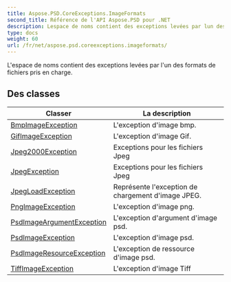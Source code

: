 ```yaml
---
title: Aspose.PSD.CoreExceptions.ImageFormats
second_title: Référence de l'API Aspose.PSD pour .NET
description: Lespace de noms contient des exceptions levées par lun des formats de fichiers pris en charge.
type: docs
weight: 60
url: /fr/net/aspose.psd.coreexceptions.imageformats/
---
```

L'espace de noms contient des exceptions levées par l'un des formats de fichiers pris en charge.

## Des classes

| Classer | La description |
| --- | --- |
| [BmpImageException](./bmpimageexception/) | L'exception d'image bmp. |
| [GifImageException](./gifimageexception/) | L'exception d'image Gif. |
| [Jpeg2000Exception](./jpeg2000exception/) | Exceptions pour les fichiers Jpeg |
| [JpegException](./jpegexception/) | Exceptions pour les fichiers Jpeg |
| [JpegLoadException](./jpegloadexception/) | Représente l'exception de chargement d'image JPEG. |
| [PngImageException](./pngimageexception/) | L'exception d'image png. |
| [PsdImageArgumentException](./psdimageargumentexception/) | L'exception d'argument d'image psd. |
| [PsdImageException](./psdimageexception/) | L'exception d'image psd. |
| [PsdImageResourceException](./psdimageresourceexception/) | L'exception de ressource d'image psd. |
| [TiffImageException](./tiffimageexception/) | L'exception d'image Tiff |


